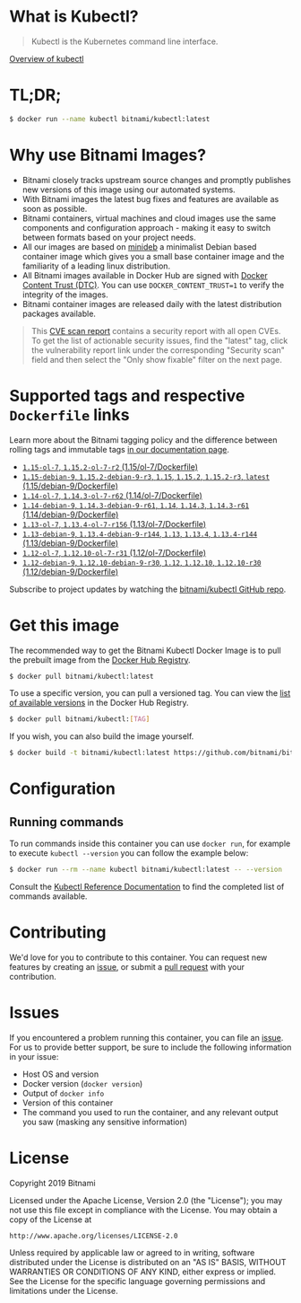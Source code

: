 
# What is Kubectl?

> Kubectl is the Kubernetes command line interface.

[Overview of kubectl](https://kubernetes.io/docs/reference/kubectl/overview/)

# TL;DR;

```bash
$ docker run --name kubectl bitnami/kubectl:latest
```

# Why use Bitnami Images?

* Bitnami closely tracks upstream source changes and promptly publishes new versions of this image using our automated systems.
* With Bitnami images the latest bug fixes and features are available as soon as possible.
* Bitnami containers, virtual machines and cloud images use the same components and configuration approach - making it easy to switch between formats based on your project needs.
* All our images are based on [minideb](https://github.com/bitnami/minideb) a minimalist Debian based container image which gives you a small base container image and the familiarity of a leading linux distribution.
* All Bitnami images available in Docker Hub are signed with [Docker Content Trust (DTC)](https://docs.docker.com/engine/security/trust/content_trust/). You can use `DOCKER_CONTENT_TRUST=1` to verify the integrity of the images.
* Bitnami container images are released daily with the latest distribution packages available.


> This [CVE scan report](https://quay.io/repository/bitnami/kubectl?tab=tags) contains a security report with all open CVEs. To get the list of actionable security issues, find the "latest" tag, click the vulnerability report link under the corresponding "Security scan" field and then select the "Only show fixable" filter on the next page.

# Supported tags and respective `Dockerfile` links

Learn more about the Bitnami tagging policy and the difference between rolling tags and immutable tags [in our documentation page](https://docs.bitnami.com/containers/how-to/understand-rolling-tags-containers/).


* [`1.15-ol-7`, `1.15.2-ol-7-r2` (1.15/ol-7/Dockerfile)](https://github.com/bitnami/bitnami-docker-kubectl/blob/1.15.2-ol-7-r2/1.15/ol-7/Dockerfile)
* [`1.15-debian-9`, `1.15.2-debian-9-r3`, `1.15`, `1.15.2`, `1.15.2-r3`, `latest` (1.15/debian-9/Dockerfile)](https://github.com/bitnami/bitnami-docker-kubectl/blob/1.15.2-debian-9-r3/1.15/debian-9/Dockerfile)
* [`1.14-ol-7`, `1.14.3-ol-7-r62` (1.14/ol-7/Dockerfile)](https://github.com/bitnami/bitnami-docker-kubectl/blob/1.14.3-ol-7-r62/1.14/ol-7/Dockerfile)
* [`1.14-debian-9`, `1.14.3-debian-9-r61`, `1.14`, `1.14.3`, `1.14.3-r61` (1.14/debian-9/Dockerfile)](https://github.com/bitnami/bitnami-docker-kubectl/blob/1.14.3-debian-9-r61/1.14/debian-9/Dockerfile)
* [`1.13-ol-7`, `1.13.4-ol-7-r156` (1.13/ol-7/Dockerfile)](https://github.com/bitnami/bitnami-docker-kubectl/blob/1.13.4-ol-7-r156/1.13/ol-7/Dockerfile)
* [`1.13-debian-9`, `1.13.4-debian-9-r144`, `1.13`, `1.13.4`, `1.13.4-r144` (1.13/debian-9/Dockerfile)](https://github.com/bitnami/bitnami-docker-kubectl/blob/1.13.4-debian-9-r144/1.13/debian-9/Dockerfile)
* [`1.12-ol-7`, `1.12.10-ol-7-r31` (1.12/ol-7/Dockerfile)](https://github.com/bitnami/bitnami-docker-kubectl/blob/1.12.10-ol-7-r31/1.12/ol-7/Dockerfile)
* [`1.12-debian-9`, `1.12.10-debian-9-r30`, `1.12`, `1.12.10`, `1.12.10-r30` (1.12/debian-9/Dockerfile)](https://github.com/bitnami/bitnami-docker-kubectl/blob/1.12.10-debian-9-r30/1.12/debian-9/Dockerfile)

Subscribe to project updates by watching the [bitnami/kubectl GitHub repo](https://github.com/bitnami/bitnami-docker-kubectl).

# Get this image

The recommended way to get the Bitnami Kubectl Docker Image is to pull the prebuilt image from the [Docker Hub Registry](https://hub.docker.com/r/bitnami/kubectl).

```bash
$ docker pull bitnami/kubectl:latest
```

To use a specific version, you can pull a versioned tag. You can view the [list of available versions](https://hub.docker.com/r/bitnami/kubectl/tags/) in the Docker Hub Registry.

```bash
$ docker pull bitnami/kubectl:[TAG]
```

If you wish, you can also build the image yourself.

```bash
$ docker build -t bitnami/kubectl:latest https://github.com/bitnami/bitnami-docker-kubectl.git
```

# Configuration

## Running commands

To run commands inside this container you can use `docker run`, for example to execute `kubectl --version` you can follow the example below:

```bash
$ docker run --rm --name kubectl bitnami/kubectl:latest -- --version
```

Consult the [Kubectl Reference Documentation](https://kubernetes.io/docs/reference/generated/kubectl/kubectl-commands) to find the completed list of commands available.

# Contributing

We'd love for you to contribute to this container. You can request new features by creating an [issue](https://github.com/bitnami/bitnami-docker-kubectl/issues), or submit a [pull request](https://github.com/bitnami/bitnami-docker-kubectl/pulls) with your contribution.

# Issues

If you encountered a problem running this container, you can file an [issue](https://github.com/bitnami/bitnami-docker-kubectl/issues). For us to provide better support, be sure to include the following information in your issue:

- Host OS and version
- Docker version (`docker version`)
- Output of `docker info`
- Version of this container
- The command you used to run the container, and any relevant output you saw (masking any sensitive information)

# License

Copyright 2019 Bitnami

Licensed under the Apache License, Version 2.0 (the "License");
you may not use this file except in compliance with the License.
You may obtain a copy of the License at

    http://www.apache.org/licenses/LICENSE-2.0

Unless required by applicable law or agreed to in writing, software
distributed under the License is distributed on an "AS IS" BASIS,
WITHOUT WARRANTIES OR CONDITIONS OF ANY KIND, either express or implied.
See the License for the specific language governing permissions and
limitations under the License.
